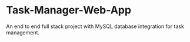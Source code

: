 # Task-Manager-Web-App
An end to end full stack project with MySQL database integration for task management.
